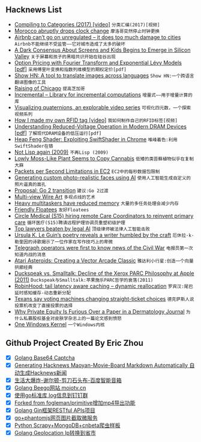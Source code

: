 ## Hacknews List


- [Compiling to Categories (2017) [video]](https://www.youtube.com/watch?v=SVRYcrhRCes)  `分类汇编(2017)[视频]`
- [Morocco abruptly drops clock change](https://www.bbc.com/news/world-africa-45995634)  `摩洛哥突然停止时钟更换`
- [Airbnb can’t go on unregulated – it does too much damage to cities](https://www.theguardian.com/commentisfree/2018/oct/24/airbnb-unregulated-damage-cities-barcelona-law-locals)  `Airbnb不能继续不受监管——它对城市造成了太多的破坏`
- [A Dark Consensus About Screens and Kids Begins to Emerge in Silicon Valley](https://www.nytimes.com/2018/10/26/style/phones-children-silicon-valley.html)  `关于屏幕和孩子的黑暗共识开始在硅谷出现`
- [Option Pricing with Fourier Transform and Exponential Lévy Models [pdf]](http://maxmatsuda.com/Papers/2004/Matsuda%20Intro%20FT%20Pricing.pdf)  `采用傅里叶变换和指数列维模型的期权定价[pdf]`
- [Show HN: A tool to translate images across languages](https://blog.imgtranslate.com/what/)  `Show HN:一个跨语言翻译图像的工具`
- [Raising of Chicago](https://en.wikipedia.org/wiki/Raising_of_Chicago)  `提高芝加哥`
- [Incremental – Library for incremental computations](https://opensource.janestreet.com/incremental/)  `增量式——用于增量计算的库`
- [Visualizing quaternions, an explorable video series](https://eater.net/quaternions)  `可视化四元数，一个探索视频系列`
- [How I made my own RFID tag [video]](https://www.youtube.com/watch?v=PWzyPZAPbt0)  `我如何制作自己的RFID标签[视频]`
- [Understanding Reduced-Voltage Operation in Modern DRAM Devices [pdf]](http://www.pdl.cmu.edu/PDL-FTP/NVM/17sigmetrics_voltron.pdf)  `了解现代DRAM设备的低压运行[pdf]`
- [Heap Feng Shader: Exploiting SwiftShader in Chrome](https://googleprojectzero.blogspot.com/2018/10/heap-feng-shader-exploiting-swiftshader.html)  `堆峰着色:利用SwiftShader在铬`
- [Not Lisp again (2009)](https://funcall.blogspot.com/2009/03/not-lisp-again.html)  `不再Lisp (2009)`
- [Lowly Moss-Like Plant Seems to Copy Cannabis](https://www.scientificamerican.com/article/lowly-moss-like-plant-seems-to-copy-cannabis/)  `低矮的类苔藓植物似乎在复制大麻`
- [Packets per Second Limitations in EC2](https://www.bluematador.com/blog/ec2-packets-per-second-guaranteed-throughput-vs-best-effort)  `EC2中的每秒数据包限制`
- [Generating custom photo-realistic faces using AI](https://blog.insightdatascience.com/generating-custom-photo-realistic-faces-using-ai-d170b1b59255)  `使用人工智能生成自定义的照片逼真的面孔`
- [Proposal: Go 2 transition](https://github.com/golang/proposal/blob/master/design/28221-go2-transitions.md)  `建议:Go 2过渡`
- [Multi-view Wire Art](https://cgv.cs.nthu.edu.tw/projects/recreational_graphics/MVWA)  `多视点线的艺术`
- [Heavy multitaskers have reduced memory](https://news.stanford.edu/2018/10/25/decade-data-reveals-heavy-multitaskers-reduced-memory-psychologist-says/)  `大量的多任务处理会减少内存`
- [Friendly Floatees](https://en.wikipedia.org/wiki/Friendly_Floatees)  `友好Floatees`
- [Circle Medical (S15) hiring remote Care Coordinators to reinvent primary care](https://jobs.lever.co/circlemedical/63b62b12-1904-4043-8b2a-81109d3551d5?lever-origin=applied&amp;lever-source%5B%5D=HACKERNEWS)  `循环医疗(S15)聘请远程护理协调员重塑初级护理`
- [Top lawyers beaten by legal AI](https://hackernoon.com/20-top-lawyers-were-beaten-by-legal-ai-here-are-their-surprising-responses-5dafdf25554d)  `顶级律师被法律人工智能击败`
- [Ursula K. Le Guin’s poetry reveals a writer humbled by the craft](https://www.poetryfoundation.org/articles/148040/always-beginning)  `厄休拉·k·勒奎因的诗歌揭示了一位作家在写作技巧上的卑微`
- [Telegraph operators were first to know news of the Civil War](https://www.laphamsquarterly.org/roundtable/prophets-war)  `电报员第一次知道内战的消息`
- [Atari Asteroids: Creating a Vector Arcade Classic](https://arcadeblogger.com/2018/10/24/atari-asteroids-creating-a-vector-arcade-classic/)  `雅达利小行星:创造一个向量拱廊经典`
- [Duckspeak vs. Smalltalk: Decline of the Xerox PARC Philosophy at Apple (2011)](http://dorophone.blogspot.com/2011/07/duckspeak-vs-smalltalk.html?view=classic)  `Duckspeak与Smalltalk:苹果施乐PARC哲学的衰落(2011)`
- [RobinHood: tail latency aware caching – dynamic reallocation](https://blog.acolyer.org/2018/10/26/robinhood-tail-latency-aware-caching-dynamic-reallocation-from-cache-rich-to-cache-poor/)  `罗宾汉:尾巴延时感知缓存-动态重新分配`
- [Texans say voting machines changing straight-ticket choices](https://apnews.com/a8825810d10441f2ad828e95d6851d55)  `德克萨斯人说投票机改变了直接投票的选择`
- [Why Private Equity Is Furious Over a Paper in a Dermatology Journal](https://www.nytimes.com/2018/10/26/health/private-equity-dermatology.html)  `为什么私募股权基金对皮肤学杂志上的一篇论文感到愤怒`
- [One Windows Kernel](https://techcommunity.microsoft.com/t5/Windows-Kernel-Internals/One-Windows-Kernel/ba-p/267142)  `一个Windows内核`

## Github Project Created By Eric Zhou

- [x] [Golang Base64 Captcha](https://github.com/mojocn/base64Captcha)
- [x] [Generating Hacknews Maoyan-Movie-Board Markdown Automatically 自动生成Hacknews新闻](https://github.com/dejavuzhou/md-genie)
- [x] [生活大爆炸-谢尔顿-剪刀石头布-百度智能音箱](https://github.com/mojocn/dueros-bang-game)
- [x] [Golang Beego网站 mojotv.cn](https://github.com/mojocn/www.mojotv.cn)
- [x] [使用go标准库,log信息到钉钉群](https://github.com/mojocn/dooger)
- [x] [Forked from fogleman/primitive增加mp4导出功能](https://github.com/mojocn/primitive)
- [x] [Golang Gin框架RESTful APIs项目](https://github.com/JJJJJJJerk/ezier-golang-web-api-framework)
- [x] [go+phantomjs网页图片截取微服务](https://github.com/mojocn/screen_shot)
- [x] [Python Scrapy+MongoDB+cnbeta爬虫样板](https://github.com/mojocn/scrapy_mongodb_boilerplate_cnbeta)
- [x] [Golang Geolocation Ip转换到省市](https://github.com/mojocn/ip2location)
